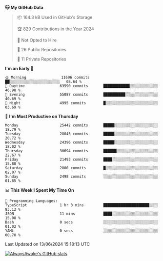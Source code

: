 <!--START_SECTION:waka-->
**🐱 My GitHub Data** 

> 📦 164.3 kB Used in GitHub's Storage 
 > 
> 🏆 829 Contributions in the Year 2024
 > 
> 🚫 Not Opted to Hire
 > 
> 📜 26 Public Repositories 
 > 
> 🔑 11 Private Repositories 
 > 
**I'm an Early 🐤** 

```text
🌞 Morning                11696 commits       ██░░░░░░░░░░░░░░░░░░░░░░░   08.64 % 
🌆 Daytime                63590 commits       ████████████░░░░░░░░░░░░░   46.98 % 
🌃 Evening                55087 commits       ██████████░░░░░░░░░░░░░░░   40.69 % 
🌙 Night                  4995 commits        █░░░░░░░░░░░░░░░░░░░░░░░░   03.69 % 
```
📅 **I'm Most Productive on Thursday** 

```text
Monday                   25442 commits       █████░░░░░░░░░░░░░░░░░░░░   18.79 % 
Tuesday                  28045 commits       █████░░░░░░░░░░░░░░░░░░░░   20.72 % 
Wednesday                24396 commits       █████░░░░░░░░░░░░░░░░░░░░   18.02 % 
Thursday                 30694 commits       ██████░░░░░░░░░░░░░░░░░░░   22.67 % 
Friday                   21493 commits       ████░░░░░░░░░░░░░░░░░░░░░   15.88 % 
Saturday                 2800 commits        █░░░░░░░░░░░░░░░░░░░░░░░░   02.07 % 
Sunday                   2498 commits        ░░░░░░░░░░░░░░░░░░░░░░░░░   01.85 % 
```


📊 **This Week I Spent My Time On** 

```text
💬 Programming Languages: 
TypeScript               1 hr 3 mins         █████████████████████░░░░   83.12 % 
JSON                     11 mins             ████░░░░░░░░░░░░░░░░░░░░░   15.08 % 
Bash                     0 secs              ░░░░░░░░░░░░░░░░░░░░░░░░░   01.02 % 
YAML                     0 secs              ░░░░░░░░░░░░░░░░░░░░░░░░░   00.78 % 
```


 Last Updated on 13/06/2024 15:18:13 UTC
<!--END_SECTION:waka-->

[![AlwaysAwake's GitHub stats](https://github-readme-stats.vercel.app/api?username=AlwaysAwake&show_icons=true&theme=github_dark&count_private=true)](https://github.com/AlwaysAwake/AlwaysAwake)
